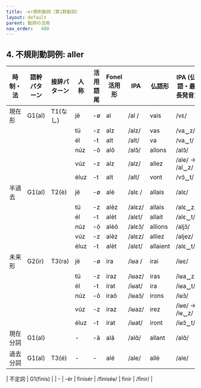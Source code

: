 ```yaml
---
title: -er規則動詞（第1群動詞）
layout: default
parent: 動詞の活用
nav_order:   400
---
```



## 4. 不規則動詞例: aller

| 時制・法       | 語幹パターン | 接辞パターン   | 人称   | 活用語尾   | Fonel活用形   | IPA        | 仏語形   | IPA (仏語・最長発音)  |
|----------------|--------------|----------------|--------|------------|---------------|------------|----------|-----------------------|
| 現在形         | G1(al)       | T1(なし)       | jë     | -ø         | al            | /al /      | vais     | /vɛ/                  |
|                |              |                | tü     | -z         | alz           | /alz/      | vas      | /va‿z/                |
|                |              |                | él     | -t         | alt           | /alt/      | va       | /va‿t/                |
|                |              |                | núz    | -õ         | alõ           | /alɔ̃/     | allons   | /alɔ̃/                |
|                |              |                | vúz    | -z         | alz           | /alz/      | allez    | /ale/ → /al‿z/       |
|                |              |                | éluz   | -t         | alt           | /alt/      | vont     | /vɔ̃‿t/               |
| 半過去         | G1(al)       | T2(è)          | jë     | -ø         | alè           | /alɛ /     | allais   | /alɛ/                 |
|                |              |                | tü     | -z         | alèz          | /alɛz/     | allais   | /alɛ‿z/               |
|                |              |                | él     | -t         | alèt          | /alɛt/     | allait   | /alɛ‿t/               |
|                |              |                | núz    | -õ         | alèõ          | /alɛɔ̃/    | allions  | /aljɔ̃/               |
|                |              |                | vúz    | -z         | alèz          | /alɛz/     | alliez   | /aljez/               |
|                |              |                | éluz   | -t         | alèt          | /alɛt/     | allaient | /alɛ‿t/               |
| 未来形         | G2(ir)       | T3(ra)         | jë     | -ø         | ira           | /iʁa /     | irai     | /iʁɛ/                 |
|                |              |                | tü     | -z         | iraz          | /iʁaz/     | iras     | /iʁa‿z/               |
|                |              |                | él     | -t         | irat          | /iʁat/     | ira      | /iʁa‿t/               |
|                |              |                | núz    | -õ         | iraõ          | /iʁaɔ̃/    | irons    | /iʁɔ̃/                |
|                |              |                | vúz    | -z         | iraz          | /iʁaz/     | irez     | /iʁe/ → /iʁ‿z/       |
|                |              |                | éluz   | -t         | irat          | /iʁat/     | iront    | /iʁɔ̃‿t/              |
| 現在分詞       | G1(al)       |                | -      | -ã         | alã           | /alɑ̃/     | allant   | /alɑ̃/                |
| 過去分詞       | G1(al)       | T3(é)          | -      | -          | alé           | /ale/      | allé     | /ale/                 |



| 不定詞         | G1(finis)    |                | -      | -ér        | finisér        | /finiséʁ/   | finir        | /finir/                       |
